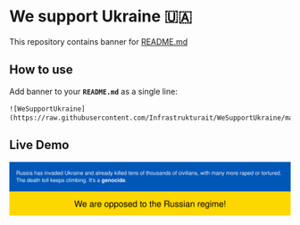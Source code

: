# We support Ukraine 🇺🇦

This repository contains banner for [README.md](https://www.makeareadme.com/) 

## How to use

Add banner to your **`README.md`** as a single line:

```
![WeSupportUkraine](https://raw.githubusercontent.com/Infrastrukturait/WeSupportUkraine/main/banner.svg)
```

## Live Demo

![WeSupportUkraine](https://raw.githubusercontent.com/Infrastrukturait/WeSupportUkraine/main/banner.svg)
